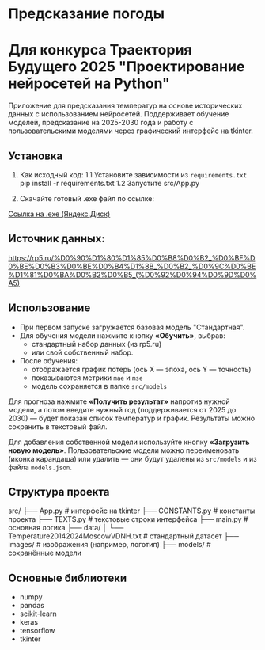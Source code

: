 # Предсказание погоды
# Для конкурса Траектория Будущего 2025 "Проектирование нейросетей на Python"

Приложение для предсказания температур на основе исторических данных с использованием нейросетей. Поддерживает обучение моделей, предсказание на 2025-2030 года и работу с пользовательскими моделями через графический интерфейс на tkinter.

## Установка

1. Как исходный код:
1.1 Установите зависимости из `requirements.txt` pip install -r requirements.txt
1.2 Запустите src/App.py

2. Скачайте готовый .exe файл по ссылке:

[Ссылка на .exe (Яндекс.Диск)](https://disk.yandex.ru/d/7syoK7R71PYr-g)

## Источник данных:
https://rp5.ru/%D0%90%D1%80%D1%85%D0%B8%D0%B2_%D0%BF%D0%BE%D0%B3%D0%BE%D0%B4%D1%8B_%D0%B2_%D0%9C%D0%BE%D1%81%D0%BA%D0%B2%D0%B5_(%D0%92%D0%94%D0%9D%D0%A5)

## Использование

- При первом запуске загружается базовая модель "Стандартная".
- Для обучения модели нажмите кнопку **«Обучить»**, выбрав:
  - стандартный набор данных (из rp5.ru)
  - или свой собственный набор.
- После обучения:
  - отображается график потерь (ось X — эпоха, ось Y — точность)
  - показываются метрики `mae` и `mse`
  - модель сохраняется в папке `src/models`

Для прогноза нажмите **«Получить результат»** напротив нужной модели, а потом введите нужный год (поддерживается от 2025 до 2030) — будет показан список температур и график. Результаты можно сохранить в текстовый файл.

Для добавления собственной модели используйте кнопку **«Загрузить новую модель»**. Пользовательские модели можно переименовать (иконка карандаша) или удалить — они будут удалены из `src/models` и из файла `models.json`.

## Структура проекта

src/
├── App.py # интерфейс на tkinter
├── CONSTANTS.py # константы проекта
├── TEXTS.py # текстовые строки интерфейса
├── main.py # основная логика
├── data/
│ └── Temperature20142024MoscowVDNH.txt # стандартный датасет
├── images/ # изображения (например, логотип)
├── models/ # сохранённые модели

## Основные библиотеки

- numpy
- pandas
- scikit-learn
- keras
- tensorflow
- tkinter
